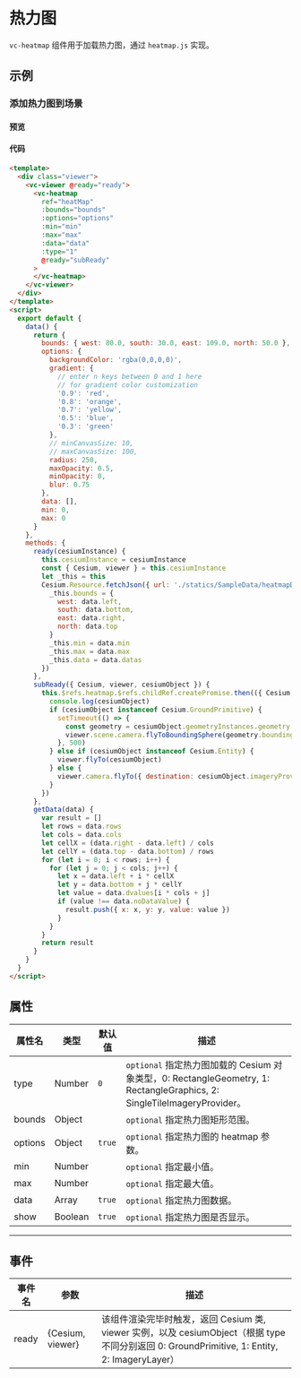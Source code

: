 # 热力图

`vc-heatmap` 组件用于加载热力图，通过 `heatmap.js` 实现。

## 示例

### 添加热力图到场景

#### 预览

<doc-preview>
  <template>
    <div class="viewer">
      <vc-viewer @ready="ready">
        <vc-heatmap
          ref="heatmap"
          :bounds="bounds"
          :options="options"
          :min="min"
          :max="max"
          :data="data"
          @ready="subReady"
          :type="1"
          :show="show"
          @click="click"
          id="asdasda"
        >
        </vc-heatmap>
      </vc-viewer>
    </div>
  </template>
  <script>
    export default {
      data() {
        return {
          show: true,
          bounds: { west: 80.0, south: 30.0, east: 109.0, north: 50.0 },
          options: {
            backgroundColor: 'rgba(0,0,0,0)',
            gradient: {
              // enter n keys between 0 and 1 here
              // for gradient color customization
              '0.9': 'red',
              '0.8': 'orange',
              '0.7': 'yellow',
              '0.5': 'blue',
              '0.3': 'green'
            },
            // minCanvasSize: 10,
            // maxCanvasSize: 100,
            radius: 250,
            maxOpacity: 0.5,
            minOpacity: 0,
            blur: 0.75
          },
          data: [],
          min: 0,
          max: 0
        }
      },
      methods: {
        click (e) {
          console.log(e)
        },
        ready(cesiumInstance) {
          window.vm = this
          this.cesiumInstance = cesiumInstance
          const { Cesium, viewer } = this.cesiumInstance
          let _this = this
          Cesium.Resource.fetchJson({ url: './statics/SampleData/heatmapData/19042808_t.json' }).then((data) => {
            _this.bounds = {
              west: data.left,
              south: data.bottom,
              east: data.right,
              north: data.top
            }
            _this.min = data.min
            _this.max = data.max
            _this.data = data.datas
          })
        },
        subReady({ Cesium, viewer, cesiumObject }) {
          this.$refs.heatmap.$refs.childRef.createPromise.then(({ Cesium, viewer, cesiumObject }) => {
            console.log(cesiumObject)
            if (cesiumObject instanceof Cesium.GroundPrimitive) {
              setTimeout(() => {
                const geometry = cesiumObject.geometryInstances.geometry.constructor.createGeometry(cesiumObject.geometryInstances.geometry)
                viewer.scene.camera.flyToBoundingSphere(geometry.boundingSphere)
              }, 500)
            } else if (cesiumObject instanceof Cesium.Entity) {
              viewer.flyTo(cesiumObject)
            } else {
              viewer.camera.flyTo({ destination: cesiumObject.imageryProvider.rectangle })
            }
          })
        },
        getData(data) {
          var result = []
          let rows = data.rows
          let cols = data.cols
          let cellX = (data.right - data.left) / cols
          let cellY = (data.top - data.bottom) / rows
          for (let i = 0; i < rows; i++) {
            for (let j = 0; j < cols; j++) {
              let x = data.left + i * cellX
              let y = data.bottom + j * cellY
              let value = data.dvalues[i * cols + j]
              if (value !== data.noDataValue) {
                result.push({ x: x, y: y, value: value })
              }
            }
          }
          return result
        }
      }
    }
  </script>
</doc-preview>

#### 代码

```html
<template>
  <div class="viewer">
    <vc-viewer @ready="ready">
      <vc-heatmap
        ref="heatMap"
        :bounds="bounds"
        :options="options"
        :min="min"
        :max="max"
        :data="data"
        :type="1"
        @ready="subReady"
      >
      </vc-heatmap>
    </vc-viewer>
  </div>
</template>
<script>
  export default {
    data() {
      return {
        bounds: { west: 80.0, south: 30.0, east: 109.0, north: 50.0 },
        options: {
          backgroundColor: 'rgba(0,0,0,0)',
          gradient: {
            // enter n keys between 0 and 1 here
            // for gradient color customization
            '0.9': 'red',
            '0.8': 'orange',
            '0.7': 'yellow',
            '0.5': 'blue',
            '0.3': 'green'
          },
          // minCanvasSize: 10,
          // maxCanvasSize: 100,
          radius: 250,
          maxOpacity: 0.5,
          minOpacity: 0,
          blur: 0.75
        },
        data: [],
        min: 0,
        max: 0
      }
    },
    methods: {
      ready(cesiumInstance) {
        this.cesiumInstance = cesiumInstance
        const { Cesium, viewer } = this.cesiumInstance
        let _this = this
        Cesium.Resource.fetchJson({ url: './statics/SampleData/heatmapData/19042808_t.json' }).then((data) => {
          _this.bounds = {
            west: data.left,
            south: data.bottom,
            east: data.right,
            north: data.top
          }
          _this.min = data.min
          _this.max = data.max
          _this.data = data.datas
        })
      },
      subReady({ Cesium, viewer, cesiumObject }) {
        this.$refs.heatmap.$refs.childRef.createPromise.then(({ Cesium, viewer, cesiumObject }) => {
          console.log(cesiumObject)
          if (cesiumObject instanceof Cesium.GroundPrimitive) {
            setTimeout(() => {
              const geometry = cesiumObject.geometryInstances.geometry.constructor.createGeometry(cesiumObject.geometryInstances.geometry)
              viewer.scene.camera.flyToBoundingSphere(geometry.boundingSphere)
            }, 500)
          } else if (cesiumObject instanceof Cesium.Entity) {
            viewer.flyTo(cesiumObject)
          } else {
            viewer.camera.flyTo({ destination: cesiumObject.imageryProvider.rectangle })
          }
        })
      },
      getData(data) {
        var result = []
        let rows = data.rows
        let cols = data.cols
        let cellX = (data.right - data.left) / cols
        let cellY = (data.top - data.bottom) / rows
        for (let i = 0; i < rows; i++) {
          for (let j = 0; j < cols; j++) {
            let x = data.left + i * cellX
            let y = data.bottom + j * cellY
            let value = data.dvalues[i * cols + j]
            if (value !== data.noDataValue) {
              result.push({ x: x, y: y, value: value })
            }
          }
        }
        return result
      }
    }
  }
</script>
```

## 属性

| 属性名  | 类型    | 默认值 | 描述                                                                                                                    |
| ------- | ------- | ------ | ----------------------------------------------------------------------------------------------------------------------- |
| type    | Number  | `0`    | `optional` 指定热力图加载的 Cesium 对象类型，0: RectangleGeometry, 1: RectangleGraphics, 2: SingleTileImageryProvider。 |
| bounds  | Object  |        | `optional` 指定热力图矩形范围。                                                                                         |
| options | Object  | `true` | `optional` 指定热力图的 heatmap 参数。                                                                                  |
| min     | Number  |        | `optional` 指定最小值。                                                                                                 |
| max     | Number  |        | `optional` 指定最大值。                                                                                                 |
| data    | Array   | `true` | `optional` 指定热力图数据。                                                                                             |
| show    | Boolean | `true` | `optional` 指定热力图是否显示。                                                                                         |

---

## 事件

| 事件名 | 参数             | 描述                                                                                                                                          |
| ------ | ---------------- | --------------------------------------------------------------------------------------------------------------------------------------------- |
| ready  | {Cesium, viewer} | 该组件渲染完毕时触发，返回 Cesium 类, viewer 实例，以及 cesiumObject（根据 type 不同分别返回 0: GroundPrimitive, 1: Entity, 2: ImageryLayer） |
